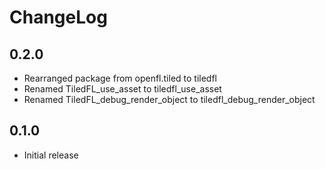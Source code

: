 # ChangeLog

## 0.2.0

* Rearranged package from openfl.tiled to tiledfl
* Renamed TiledFL_use_asset to tiledfl_use_asset
* Renamed TiledFL_debug_render_object to tiledfl_debug_render_object

## 0.1.0

* Initial release
